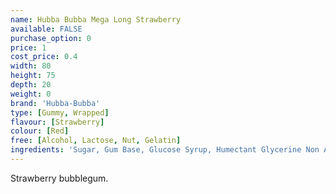 ```yaml
---
name: Hubba Bubba Mega Long Strawberry
available: FALSE
purchase_option: 0
price: 1
cost_price: 0.4
width: 80
height: 75
depth: 20
weight: 0
brand: 'Hubba-Bubba'
type: [Gummy, Wrapped]
flavour: [Strawberry]
colour: [Red]
free: [Alcohol, Lactose, Nut, Gelatin]
ingredients: 'Sugar, Gum Base, Glucose Syrup, Humectant Glycerine Non Animal, Modified Starch, Flavourings, Malic Acid, Emulsifier: Soybean Lecithin; Citric Acid'
---
```

Strawberry bubblegum.